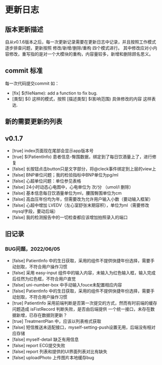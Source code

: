 # 更新日志
## 版本更新描述
自从v0.1.6版本之后，每一次更新记录需要在更新日志中记录，并且按照工作模式逐步排查问题，更新按照 修改/新增/删除/重构 四个模式进行。
其中修改应对小内容修改，重写指的是对一个大模块的重构，内容量较多，新增和删除顾名思义。

## commit 标准
每一次代码提交commit
如：
- [fix] $(fileName): add a function to fix bug.
- [类型] $()
这样的模式，按照 [描述类型] $(影响范围) 具体修改的内容 这样表达.

## 新的需要更新的列表
## v0.1.7
- [true] index页面现在尾部会显示app版本号 
- [true] $(PatientInfo) 患者信息-臀围数据，绑定到了每日饮酒量上了，进行修复
- [false] 长按钮点击button只是文字部分，将@cleck事件绑定到上层的view上
- [false] BNP单位问题；我的检验指标中BNP单位为pg/ml
- [false] 心超单位问题：单位参见表格
- [false] 24小时动态心电图中，心电单位为 次/分 （umol/l 删除）
- [false] 基本信息每日饮酒量单位为ml，腰围臀围单位为cm
- [false] 高血压年份均为年，但需要改为允许用户输入小数（要动输入框架）
- [false] 心超中增加 LVEDV（左心室舒张末期容积），单位为ml（需要修改mysql字段，要动后端）
- [false] 我的检测报告中的一切检查都应该增加拍照录入的端口

## 旧记录

### BUG问题，2022/06/05
- [false] PatientInfo 中的生日获取，采用的组件不提供快捷年份选择，需要手动划取，不符合用户操作习惯
- [false] 采用 easy-input 组件中的输入内容，未输入为红色输入框，输入完成后任然为红色框，不符合用户直觉
- [false] uni-number-box 中手动输入fouce未配置相应内容
- [false] PatientInfo 中的生日获取，采用的组件不提供快捷年份选择，需要手动划取，不符合用户操作习惯
- [true] PatientInfo 采用前端判断是否第一次提交的方式，然而有时前端的缓存问题造成 isFistRecord 判断失败，是否由后端提供 一个统一接口，未存在数据新增，已存在数据则更新？
- [true] TreatmentPlan 中，应该以列表格式获取
- [false] 短信推送未适配接口，myself-setting-push设置无用，后端没有相对应存储
- [false] myself-detail 缺乏有用信息
- [false] report ECG提交失败
- [false] report 列表和提供的UI界面列表对比有缺失
- [false] uploadPhoto 上传图片本地缓存bug